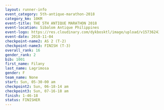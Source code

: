 ```yaml
---
layout: runner-info 
event_category: 5th-antique-marathon-2018 
category_km: 10KM 
event-title: THE 5TH ANTIQUE MARATHON 2018 
event-location: Sibalom Antique Philippines 
event-logo: https://res.cloudinary.com/dykbosktl/image/upload/v1573624328/Logo/5th-Antique-Marathon-2018-Teaser_yficzt.jpg 
event-date: 2018-11-04 
checkpoint-name2: AS 2 (T-2) 
checkpoint-name3: FINISH (T-3) 
overall_rank: 16
gender_rank: 2
bib: 1001
first_name: Filany
last_name: Lagrimosa
gender: F
team_name: None
start: Sun, 05-30-00 am
checkpoint2: Sun, 06-18-14 am
checkpoint3: Sun, 07-16-18 am
finish: 1-46-18
status: FINISHER
---
```

